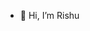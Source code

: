 - 👋 Hi, I’m Rishu


<!---
theRishu/theRishu is a ✨ special ✨ repository because its `README.md` (this file) appears on your GitHub profile.
You can click the Preview link to take a look at your changes.
--->
